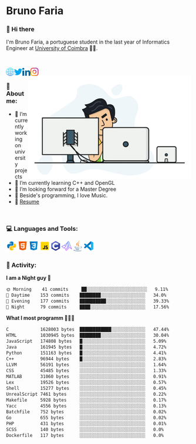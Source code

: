 # Bruno Faria

### 👋 Hi there

I'm Bruno Faria, a portuguese student in the last year of Informatics Engineer at [University of Coimbra](uc.pt/en) 👨‍🎓.

<br/>

[<img align="left" width="22px" alt="Website" src="https://github.com/brunofaria1322/brunofaria1322/blob/master/assets/social/global.svg"/>][website]
[<img align="left" width="22px" alt="Twitter" src="https://github.com/brunofaria1322/brunofaria1322/blob/master/assets/social/twitter.svg"/>][twitter]
[<img align="left" width="22px" alt="LinkedIn" src="https://github.com/brunofaria1322/brunofaria1322/blob/master/assets/social/linkedin.svg"/>][linkedin]
[<img align="left" width="22px" alt="Instagram" src="https://github.com/brunofaria1322/brunofaria1322/blob/master/assets/social/instagram.svg"/>][instagram]

<img align="right" height = "280" alt="GIF" src="https://github.com/brunofaria1322/brunofaria1322/blob/master/assets/animation.gif"/>

<br />

### 📕 About me:

- 🔭 I’m currently working on university projects
- 🌱 I’m currently learning C++ and OpenGL
- 💼 I’m looking forward for a Master Degree
- 💙 Beside's programming, I love Music.
- 📝 [Resume](https://en.wikipedia.org/wiki/HTTP_404)


<br />

### 💻 Languages and Tools:

<img align="left" width="30px" alt= "Python" src="https://github.com/brunofaria1322/brunofaria1322/blob/master/assets/skills/python.svg"/>
<img align="left" width="30px" alt= "Html5" src="https://github.com/brunofaria1322/brunofaria1322/blob/master/assets/skills/html5.svg"/>
<img align="left" width="30px" alt= "Css3" src="https://github.com/brunofaria1322/brunofaria1322/blob/master/assets/skills/css3.svg"/>
<img align="left" width="30px" alt= "JavaScript" src="https://github.com/brunofaria1322/brunofaria1322/blob/master/assets/skills/javascript.svg"/>
<img align="left" width="30px" alt= "C" src="https://github.com/brunofaria1322/brunofaria1322/blob/master/assets/skills/c.svg"/>
<img align="left" width="30px" alt= "Matlab" src="https://github.com/brunofaria1322/brunofaria1322/blob/master/assets/skills/matlab.svg"/>
<img align="left" width="30px" alt= "Java" src="https://github.com/brunofaria1322/brunofaria1322/blob/master/assets/skills/java.svg"/>
<img align="left" width="30px" alt= "Visual Studio Code" src="https://github.com/brunofaria1322/brunofaria1322/blob/master/assets/skills/vscode.svg"/>

<br />
<br />

### 🚩 Activity:

<!--START_SECTION:stats-->
**I am a Night guy 🌙** 

```text
🌞 Morning    41 commits     ██░░░░░░░░░░░░░░░░░░░░░░░	9.11% 
🌆 Daytime    153 commits    ████████░░░░░░░░░░░░░░░░░	34.0% 
🌃 Evening    177 commits    ██████████░░░░░░░░░░░░░░░	39.33% 
🌙 Night      79 commits     ████░░░░░░░░░░░░░░░░░░░░░	17.56%

```
**What I most programm 👨🏽‍💻** 

```text
C            1628003 bytes  ████████████░░░░░░░░░░░░░	47.44% 
HTML         1030945 bytes  ████████░░░░░░░░░░░░░░░░░	30.04% 
JavaScript   174808 bytes   █░░░░░░░░░░░░░░░░░░░░░░░░	5.09% 
Java         161945 bytes   █░░░░░░░░░░░░░░░░░░░░░░░░	4.72% 
Python       151163 bytes   █░░░░░░░░░░░░░░░░░░░░░░░░	4.41% 
C++          96944 bytes    █░░░░░░░░░░░░░░░░░░░░░░░░	2.83% 
LLVM         56191 bytes    ░░░░░░░░░░░░░░░░░░░░░░░░░	1.64% 
CSS          45485 bytes    ░░░░░░░░░░░░░░░░░░░░░░░░░	1.33% 
MATLAB       31060 bytes    ░░░░░░░░░░░░░░░░░░░░░░░░░	0.91% 
Lex          19526 bytes    ░░░░░░░░░░░░░░░░░░░░░░░░░	0.57% 
Shell        15277 bytes    ░░░░░░░░░░░░░░░░░░░░░░░░░	0.45% 
UnrealScript 7461 bytes     ░░░░░░░░░░░░░░░░░░░░░░░░░	0.22% 
Makefile     5928 bytes     ░░░░░░░░░░░░░░░░░░░░░░░░░	0.17% 
Yacc         4556 bytes     ░░░░░░░░░░░░░░░░░░░░░░░░░	0.13% 
Batchfile    752 bytes      ░░░░░░░░░░░░░░░░░░░░░░░░░	0.02% 
Go           655 bytes      ░░░░░░░░░░░░░░░░░░░░░░░░░	0.02% 
PHP          431 bytes      ░░░░░░░░░░░░░░░░░░░░░░░░░	0.01% 
SCSS         140 bytes      ░░░░░░░░░░░░░░░░░░░░░░░░░	0.0% 
Dockerfile   117 bytes      ░░░░░░░░░░░░░░░░░░░░░░░░░	0.0%
```


<!--END_SECTION:stats-->


[website]: https://brunofaria1322.github.io
[twitter]: https://twitter.com/brunofaria_1322
[instagram]: https://instagram.com/brunofaria_1322
[linkedin]: https://linkedin.com/in/bruno-faria
